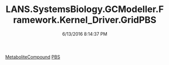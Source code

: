 ﻿---
title: LANS.SystemsBiology.GCModeller.Framework.Kernel_Driver.GridPBS
date: 6/13/2016 8:14:37 PM
---

[MetaboliteCompound](T-LANS.SystemsBiology.GCModeller.Framework.Kernel_Driver.GridPBS.MetaboliteCompound.html)
[PBS](T-LANS.SystemsBiology.GCModeller.Framework.Kernel_Driver.GridPBS.PBS.html)
